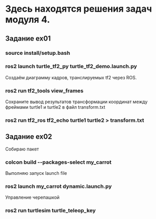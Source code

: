 # Здесь находятся решения задач модуля 4.

## Задание ex01
### source install/setup.bash
### ros2 launch turtle_tf2_py turtle_tf2_demo.launch.py

Создаём диаграмму кадров, транслируемых tf2 через ROS.
### ros2 run tf2_tools view_frames

Сохраните вывод результатов трансформации координат между фреймами turtle1 и turtle2 в файл transform.txt 
### ros2 run tf2_ros tf2_echo turtle1 turtle2 > transform.txt

## Задание ex02
Собираю пакет
### colcon build --packages-select my_carrot

Выполняю запуск launch file
### ros2 launch my_carrot dynamic.launch.py

Управление черепашкой
### ros2 run turtlesim turtle_teleop_key
